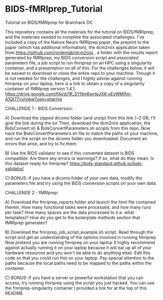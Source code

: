 # BIDS-fMRIprep_Tutorial
Tutorial on BIDS/fMRIprep for Brainhack DC

This repository contains all the materials for the tutorial on BIDS/fMRIprep, and the materials needed to complete the associated challenges. I've included a copy of the Nature Neuro fMRIprep paper, the preprint to the paper (which has additional information), the dcm2niix application taken from https://github.com/rordenlab/dcm2niix , a folder with the results report generated by fMRIprep, my BIDS conversion script and associated parameters file, a job script to run fmriprep on an HPC using a singularity container, and a presentation on all of this. For the challenges below, it will be easiest to download or clone the entire repo to your machine. Though it is not needed for the challenges, and I highly advise against running fmriprep on your laptop, here is a link to obtain a copy of a singularity container of fMRIprep version 1.4.1: https://drive.google.com/file/d/1R_SYNm6wrteJXK-xEyWMlfm-A1Qt77vv/view?usp=sharing

CHALLENGE 1 - BIDS Conversion: 

A) Download the zipped dicoms folder (and unzip) from this link (~2 GB; I'll give the link during the tur
Then, download the dcm2niix application, the BidsConvert.sh & BidsConvertParameters.sh scripts from this repo. Now hack the BidsConvertParameters.sh file to match the paths of your machine, and run the script on the dicoms folder you downloaded. Document an errors that arise, and try to fix them. 

B) Use the BIDS validator to see if this converted dataset is BIDS compatible. Are there any errors or warnings? If so, what do they mean. Is this dataset ready for fmriprep? https://bids-standard.github.io/bids-validator/

C) BONUS: If you have a dicoms folder of your own data, modify the parameters file and try using the BIDS conversion scripts on your own data.

CHALLENGE 2 - fMRIprep: 

A) Download the fmriprep_reports folder and launch the html file contained therein. How many functional tasks were processed, and how many runs per task? How many spaces are the data processed to (i.e. what templates)? How do you get to the boilerplate methods section that fMRIprep generates?

B) Download the fmriprep_job_script_example.sh script. Read through the script and get an understanding of the options involved in running fmriprep. Now pretend you are running fmriprep on your laptop (I highly recommend against actually running it on your laptop because it will eat up all of your hardware resources and you won't be able to do anything else). Edit this code so that you could run this on your laptop. Pay special attention to the paths because the local paths need to be mapped to the paths within the container. 

C) BONUS: If you have a server or powerful workstation that you can access, try running fmriprep using the script you just hacked. You can use the fmriprep-singularity container I provided a link for at the top of this README. 
